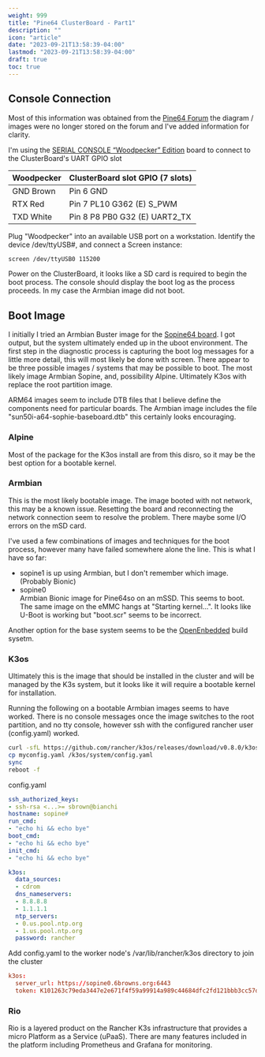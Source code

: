```yaml
---
weight: 999
title: "Pine64 ClusterBoard - Part1"
description: ""
icon: "article"
date: "2023-09-21T13:58:39-04:00"
lastmod: "2023-09-21T13:58:39-04:00"
draft: true
toc: true
---
```


## Console Connection ##
Most of this information was obtained from the [Pine64 Forum](https://forum.pine64.org/showthread.php?tid=7285)  the diagram / images were no longer stored on the forum and I've added information for clarity.

I'm using the [SERIAL CONSOLE “Woodpecker” Edition](https://store.pine64.org/?product=padi-serial-console) board to connect to the ClusterBoard's UART GPIO slot 

| Woodpecker| ClusterBoard slot GPIO (7 slots)|
|--- | ---|
| GND Brown | Pin 6 GND|
| RTX Red | Pin 7 PL10 G362 (E) S_PWM |
| TXD White | Pin 8 	P8 PB0 G32 (E) UART2_TX |

Plug "Woodpecker" into an available USB port on a workstation.  Identify the device /dev/ttyUSB#, and connect a Screen instance:
```bash
screen /dev/ttyUSB0 115200
```
Power on the ClusterBoard, it looks like a SD card is required to begin the boot process.  The console should display the boot log as the process proceeds.  In my case the Armbian image did not boot.
## Boot Image ##
I initially I tried an Armbian Buster image for the [Sopine64 board](https://www.armbian.com/sopine-a64/).  I got output, but the system ultimately ended up in the uboot environment.  The first step in the diagnostic process is capturing the boot log messages for a little more detail, this will most likely be done with screen.  There appear to be three possible images / systems that may be possible to boot.  The most likely image Armbian Sopine, and, possibility Alpine. Ultimately K3os with replace the root partition image.

ARM64 images seem to include DTB files that I believe define the components need for particular boards.  The Armbian image includes the file "sun50i-a64-sophie-baseboard.dtb" this certainly looks encouraging.
### Alpine  ###
Most of the package for the K3os install are from this disro, so it may be the best option for a bootable kernel.
### Armbian ###
This is the most likely bootable image.  The image booted with not network, this may be a known issue. Resetting the board and reconnecting the network connection seem to resolve the problem.  There maybe some I/O errors on the mSD card.

I've used a few combinations of images and techniques for  the boot process, however many have failed somewhere alone the line.  This is what I have so far:
* sopine1 is up using Armbian, but I don't remember which image. (Probably Bionic)
* sopine0  
  Armbian Bionic image for Pine64so on an mSSD.  This seems to boot.  The same image on the eMMC hangs at "Starting kernel...".  It looks like U-Boot is working but "boot.scr" seems to be incorrect.

Another option for the base system seems to be the [OpenEnbedded](https://wiki.pine64.org/index.php/SOPINE_Software_Release#OpenEmbedded.2FYocto_Images) build sysetm. 

### K3os ###
Ultimately this is the image that should be installed in the cluster and will be managed by the K3s system, but it looks like it will require a bootable kernel for installation.

Running the following on a bootable Armbian images seems to have worked.  There is no console messages once the image switches to the root partition, and no tty console, however ssh with the configured rancher user (config.yaml) worked.
```bash
curl -sfL https://github.com/rancher/k3os/releases/download/v0.8.0/k3os-rootfs-arm64.tar.gz| tar zxvf - --strip-components=1 -C /
cp myconfig.yaml /k3os/system/config.yaml
sync
reboot -f
```
config.yaml  
```yaml
ssh_authorized_keys:
- ssh-rsa <...>= sbrown@bianchi
hostname: sopine#
run_cmd:
- "echo hi && echo bye"
boot_cmd:
- "echo hi && echo bye"
init_cmd:
- "echo hi && echo bye"

k3os:
  data_sources:
  - cdrom
  dns_nameservers:
  - 8.8.8.8
  - 1.1.1.1
  ntp_servers:
  - 0.us.pool.ntp.org
  - 1.us.pool.ntp.org
  password: rancher
```

Add config.yaml to the worker node's /var/lib/rancher/k3os directory to join the cluster
```conf
k3os:
  server_url: https://sopine0.6browns.org:6443
  token: K101263c79eda3447e2e671f4f59a99914a989c44684dfc2fd121bbb3cc57d4b0e8::server:0d33b0dbf4499e27bafd7a28cd99a2c8
```

### Rio ###
Rio is a layered product on the Rancher K3s infrastructure that provides a micro Platform as a Service (uPaaS).  There are many features included in the platform including Prometheus and Grafana for monitoring.